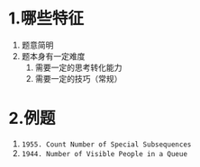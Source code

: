 # 1.哪些特征
1. 题意简明
2. 题本身有一定难度
   1. 需要一定的思考转化能力
   2. 需要一定的技巧（常规）

# 2.例题
1. `1955. Count Number of Special Subsequences`
2. `1944. Number of Visible People in a Queue`